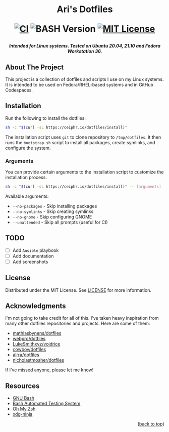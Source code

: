 <h1 align="center">
    Ari's Dotfiles

[![CI][ci-shield]][ci-url] ![BASH Version][bash-version]
[![MIT License][license-shield]][license-url]

</h1>
<div id="top"></div>

<h5 align="center">Intended for Linux systems. Tested on Ubuntu 20.04, 21.10 and Fedora Workstation 36.</h5>

## About The Project

This project is a collection of dotfiles and scripts I use on my Linux systems.
It is intended to be used on Fedora/RHEL-based systems and in GitHub Codespaces.

## Installation

Run the following to install the dotfiles:

```sh
sh -c "$(curl -sL https://ceiphr.io/dotfiles/install)"
```

The installation script uses `git` to clone repository to `/tmp/dotfiles`. It
then runs the `bootstrap.sh` script to install all packages, create symlinks,
and configure the system.

### Arguments

You can provide certain arguments to the installation script to customize the
installation process.

```sh
sh -c "$(curl -sL https://ceiphr.io/dotfiles/install)" -- [arguments]
```

Available arguments:

-   `--no-packages` - Skip installing packages
-   `--no-symlinks` - Skip creating symlinks
-   `--no-gnome` - Skip configuring GNOME
-   `--unattended` - Skip all prompts (useful for CI)

## TODO

-   [ ] Add `Ansible` playbook
-   [ ] Add documentation
-   [ ] Add screenshots

## License

Distributed under the MIT License. See
[LICENSE](https://github.com/ceiphr/dotfiles/blob/main/LICENSE) for more
information.

## Acknowledgments

I'm not going to take credit for all of this. I've taken heavy inspiration from
many other dotfiles repositories and projects. Here are some of them:

-   [mathiasbynens/dotfiles](https://github.com/mathiasbynens/dotfiles)
-   [webpro/dotfiles](https://github.com/webpro/dotfiles)
-   [LukeSmithxyz/voidrice](https://github.com/LukeSmithxyz/voidrice)
-   [cowboy/dotfiles](https://github.com/cowboy/dotfiles)
-   [alrra/dotfiles](https://github.com/alrra/dotfiles)
-   [nicholastmosher/dotfiles](https://github.com/nicholastmosher/dotfiles)

If I've missed anyone, please let me know!

## Resources

-   [GNU Bash](https://www.gnu.org/software/bash/)
-   [Bash Automated Testing System](https://github.com/bats-core/bats-core)
-   [Oh My Zsh](https://ohmyz.sh/)
-   [xdg-ninja](https://github.com/b3nj5m1n/xdg-ninja)

<p align="right">(<a href="#top">back to top</a>)</p>

[bash-version]:
    https://img.shields.io/badge/bash-v4.4%5E-green?&logo=gnubash&logoColor=white
[ci-shield]:
    https://img.shields.io/github/actions/workflow/status/ceiphr/dotfiles/main.yml?logo=github
[ci-url]: https://github.com/ceiphr/dotfiles/actions/workflows/main.yml
[license-shield]: https://img.shields.io/github/license/ceiphr/dotfiles
[license-url]: https://github.com/ceiphr/dotfiles/blob/main/LICENSE
